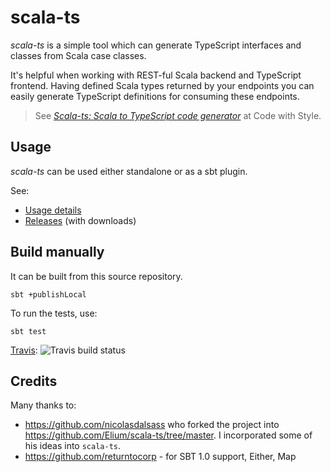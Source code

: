# scala-ts

*scala-ts* is a simple tool which can generate TypeScript interfaces and classes from Scala case classes.

It's helpful when working with REST-ful Scala backend and TypeScript frontend. Having defined Scala types returned by your endpoints you can easily generate TypeScript definitions for consuming these endpoints.

> See [*Scala-ts: Scala to TypeScript code generator*](http://codewithstyle.info/scala-ts-scala-typescript-code-generator/) at Code with Style.

## Usage

*scala-ts* can be used either standalone or as a sbt plugin.

See:

- [Usage details](docs/index.md#usage)
- [Releases](https://github.com/scala-ts/scala-ts/releases) (with downloads)

## Build manually

It can be built from this source repository.

    sbt +publishLocal

To run the tests, use:

    sbt test

[Travis](https://travis-ci.org/scala-ts/scala-ts): ![Travis build status](https://travis-ci.org/scala-ts/scala-ts.svg?branch=master)

## Credits

Many thanks to:

* https://github.com/nicolasdalsass who forked the project into https://github.com/Elium/scala-ts/tree/master. I incorporated some of his ideas into `scala-ts`.
* https://github.com/returntocorp - for SBT 1.0 support, Either, Map

